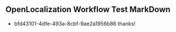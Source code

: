 ## OpenLocalization Workflow Test MarkDown
* bfd43101-4dfe-493a-8cbf-9ae2a1956b86 thanks!

<!--HONumber=Aug16_HO1-->


